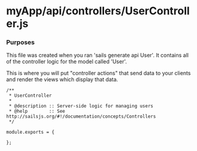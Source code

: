 # myApp/api/controllers/UserController.js
### Purposes

This file was created when you ran 'sails generate api User'.  It contains all of the controller logic for the model called 'User'. 

This is where you will put "controller actions" that send data to your clients and render the views which display that data.

<docmeta name="uniqueID" value="UserControllerjs867576">
<docmeta name="displayName" value="UserController.js">

```
/**
 * UserController
 *
 * @description :: Server-side logic for managing users
 * @help        :: See http://sailsjs.org/#!/documentation/concepts/Controllers
 */

module.exports = {
	
};


```
